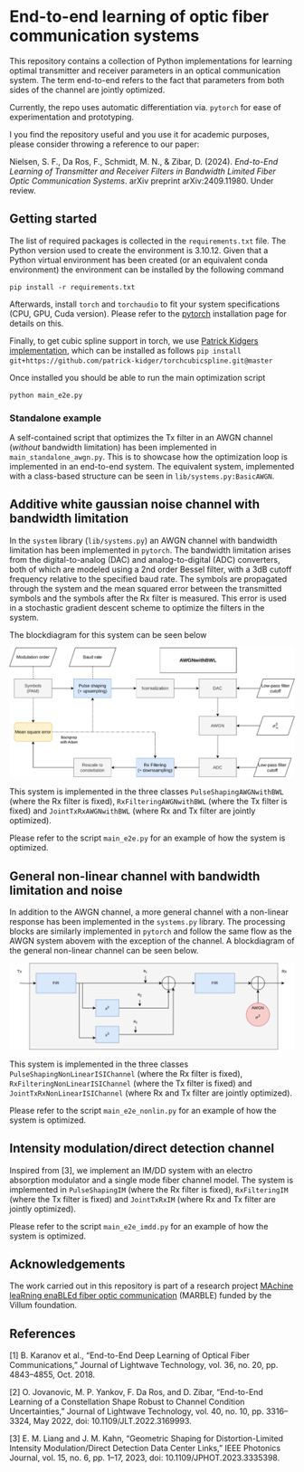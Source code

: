 # End-to-end learning of optic fiber communication systems
This repository contains a collection of Python implementations for learning optimal transmitter and receiver parameters in an optical communication system. The term end-to-end refers to the fact that parameters from both sides of the channel are jointly optimized.

Currently, the repo uses automatic differentiation via. `pytorch` for ease of experimentation and prototyping.

I you find the repository useful and you use it for academic purposes, please consider throwing a reference to our paper:

Nielsen, S. F., Da Ros, F., Schmidt, M. N., & Zibar, D. (2024). *End-to-End Learning of Transmitter and Receiver Filters in Bandwidth Limited Fiber Optic Communication Systems*. arXiv preprint arXiv:2409.11980. Under review.

## Getting started
The list of required packages is collected in the `requirements.txt` file. The Python version used to create the environment is 3.10.12.
Given that a Python virtual environment has been created (or an equivalent conda environment) the environment can be installed by the following command

```
pip install -r requirements.txt
```

Afterwards, install `torch` and `torchaudio` to fit your system specifications (CPU, GPU, Cuda version).
Please refer to the [pytorch](https://pytorch.org/get-started/locally/) installation page for details on this.

Finally, to get cubic spline support in torch, we use [Patrick Kidgers implementation](https://github.com/patrick-kidger/torchcubicspline), which can be installed as follows
``
pip install git+https://github.com/patrick-kidger/torchcubicspline.git@master
``

Once installed you should be able to run the main optimization script

```
python main_e2e.py
```

### Standalone example

A self-contained script that optimizes the Tx filter in an AWGN channel (*without* bandwidth limitation) has been implemented in `main_standalone_awgn.py`.
This is to showcase how the optimization loop is implemented in an end-to-end system. 
The equivalent system, implemented with a class-based structure can be seen in `lib/systems.py:BasicAWGN`.


## Additive white gaussian noise channel with bandwidth limitation

In the `system` library (`lib/systems.py`) an AWGN channel with bandwidth limitation has been implemented in `pytorch`. The bandwidth limitation arises from the digital-to-analog (DAC) and analog-to-digital (ADC) converters, both of which are modeled using a 2nd order Bessel filter, with a 3dB cutoff frequency relative to the specified baud rate. The symbols are propagated through the system and the mean squared error between the transmitted symbols and the symbols after the Rx filter is measured. This error is used in a stochastic gradient descent scheme to optimize the filters in the system.

The blockdiagram for this system can be seen below

![Blockdigram of AWGN channel with bandwidth limitation](imgs/end-to-end-awgn-bwl.png)

This system is implemented in the three classes `PulseShapingAWGNwithBWL` (where the Rx filter is fixed), `RxFilteringAWGNwithBWL` (where the Tx filter is fixed) and `JointTxRxAWGNwithBWL` (where Rx and Tx filter are jointly optimized).

Please refer to the script `main_e2e.py` for an example of how the system is optimized.

## General non-linear channel with bandwidth limitation and noise

In addition to the AWGN channel, a more general channel with a non-linear response has been implemented in the `systems.py` library. The processing blocks are similarly implemented in `pytorch` and follow the same flow as the AWGN system abovem with the exception of the channel. A blockdiagram of the general non-linear channel can be seen below.

![Blockdigram of the general non-linear channel](imgs/general-non-linear-channel.png)

This system is implemented in the three classes `PulseShapingNonLinearISIChannel` (where the Rx filter is fixed), `RxFilteringNonLinearISIChannel` (where the Tx filter is fixed) and `JointTxRxNonLinearISIChannel` (where Rx and Tx filter are jointly optimized).

Please refer to the script `main_e2e_nonlin.py` for an example of how the system is optimized.

## Intensity modulation/direct detection channel
Inspired from [3], we implement an IM/DD system with an electro absorption modulator and a single mode fiber channel model.
The system is implemented in `PulseShapingIM` (where the Rx filter is fixed), `RxFilteringIM` (where the Tx filter is fixed) and `JointTxRxIM` (where Rx and Tx filter are jointly optimized).

Please refer to the script `main_e2e_imdd.py` for an example of how the system is optimized.

## Acknowledgements
The work carried out in this repository is part of a research project [MAchine leaRning enaBLEd fiber optic communication](https://veluxfoundations.dk/en/villum-synergy-2021) (MARBLE) funded by the Villum foundation.

## References

[1] B. Karanov et al., “End-to-End Deep Learning of Optical Fiber Communications,” Journal of Lightwave Technology, vol. 36, no. 20, pp. 4843–4855, Oct. 2018.

[2] O. Jovanovic, M. P. Yankov, F. Da Ros, and D. Zibar, “End-to-End Learning of a Constellation Shape Robust to Channel Condition Uncertainties,” Journal of Lightwave Technology, vol. 40, no. 10, pp. 3316–3324, May 2022, doi: 10.1109/JLT.2022.3169993.

[3] E. M. Liang and J. M. Kahn, “Geometric Shaping for Distortion-Limited Intensity Modulation/Direct Detection Data Center Links,” IEEE Photonics Journal, vol. 15, no. 6, pp. 1–17, 2023, doi: 10.1109/JPHOT.2023.3335398.
